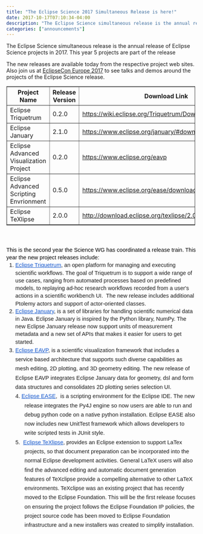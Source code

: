 ```yaml
---
title: "The Eclipse Science 2017 Simultaneous Release is here!"
date: 2017-10-17T07:10:34-04:00
description: "The Eclipse Science simultaneous release is the annual release of Eclipse Science projects in 2017."
categories: ["announcements"]
---
```


<div class="field-item even" property="content:encoded"><p>The Eclipse Science simultaneous release is the annual release of Eclipse Science projects in 2017. This year 5 projects are part of the release</p>

<p>The new releases are available today from the respective project web sites. Also join us at <a href="https://www.eclipsecon.org/europe2017/">EclipseCon Europe 2017</a> to see talks and demos around the projects of the Eclipse Science release.</p></div>
<div>
<table border="1" cellpadding="1" cellspacing="1" style="width:500px;">
	<thead>
		<tr>
			<th scope="col">
				Project Name</th>
			<th scope="col">
				Release Version</th>
			<th scope="col">
				Download Link</th>
		</tr>
	</thead>
	<tbody>
		<tr>
			<td>
				Eclipse Triquetrum</td>
			<td>
				0.2.0</td>
			<td>
				<a href="https://wiki.eclipse.org/Triquetrum/Downloads#Downloads">https://wiki.eclipse.org/Triquetrum/Downloads#Downloads</a></td>
		</tr>
		<tr>
			<td>
				Eclipse January</td>
			<td>
				2.1.0</td>
			<td>
				<a href="https://www.eclipse.org/january/#download">https://www.eclipse.org/january/#download</a></td>
		</tr>
		<tr>
			<td>
				Eclipse Advanced Visualization Project</td>
			<td>
				0.2.0</td>
			<td>
				<a href="https://www.eclipse.org/eavp">https://www.eclipse.org/eavp​​</a></td>
		</tr>
		<tr>
			<td>
				Eclipse Advanced Scripting Envrionment</td>
			<td>
				0.5.0</td>
			<td>
				<a href="https://www.eclipse.org/ease/download/">https://www.eclipse.org/ease/download/</a></td>
		</tr>
		<tr>
			<td>
				Eclipse TeXlipse</td>
			<td>
				2.0.0</td>
			<td>
				<a href="http://download.eclipse.org/texlipse/2.0.0/">http://download.eclipse.org/texlipse/2.0.0/</a></td>
		</tr>
	</tbody>
</table>
<p dir="ltr" style="line-height:1.38;margin-top:0pt;margin-bottom:0pt;">&nbsp;</p>
<p dir="ltr" style="line-height:1.38;margin-top:0pt;margin-bottom:0pt;">&nbsp;</p>
<p dir="ltr" style="line-height:1.38;margin-top:0pt;margin-bottom:0pt;"><span id="docs-internal-guid-e1184d76-2a02-0166-57f7-4b890b85a225"><span style="font-size: 11pt; font-family: Arial; color: rgb(0, 0, 0); background-color: transparent; vertical-align: baseline; white-space: pre-wrap;">This is the second year the Science WG has coordinated a release train. This year the new project releases include:</span></span></p>
<ol style="margin-top:0pt;margin-bottom:0pt;">
	<li dir="ltr" style="list-style-type: decimal; font-size: 11pt; font-family: Arial; background-color: transparent; vertical-align: baseline;">
		<p dir="ltr" style="line-height: 1.38; margin-top: 0pt; margin-bottom: 0pt;"><span id="docs-internal-guid-e1184d76-2a02-0166-57f7-4b890b85a225"><a href="https://wiki.eclipse.org/Triquetrum/Overview" style="text-decoration-line: none;"><span style="font-size: 11pt; color: rgb(17, 85, 204); background-color: transparent; text-decoration-line: underline; vertical-align: baseline; white-space: pre-wrap;">Eclipse Triquetrum</span></a><span style="font-size: 11pt; background-color: transparent; vertical-align: baseline; white-space: pre-wrap;">, an open platform for managing and executing scientific workflows. The goal of Triquetrum is to support a wide range of use cases, ranging from automated processes based on predefined models, to replaying ad-hoc research workflows recorded from a user's actions in a scientific workbench UI. &nbsp;The new release includes additional Ptolemy actors and support of actor-oriented classes. </span></span></p>
	</li>
	<li dir="ltr" style="list-style-type: decimal; font-size: 11pt; font-family: Arial; background-color: transparent; vertical-align: baseline;">
		<p dir="ltr" style="line-height:1.38;margin-top:0pt;margin-bottom:0pt;"><span id="docs-internal-guid-e1184d76-2a02-0166-57f7-4b890b85a225"><a href="https://www.eclipse.org/january/" style="text-decoration-line: none;"><span style="font-size: 11pt; color: rgb(17, 85, 204); background-color: transparent; text-decoration-line: underline; vertical-align: baseline; white-space: pre-wrap;">Eclipse January</span></a><span style="font-size: 11pt; background-color: transparent; vertical-align: baseline; white-space: pre-wrap;">, is a set of libraries for handling scientific numerical data in Java. Eclipse January is inspired by the Python library, NumPy. The new Eclipse January release now support units of measurement metadata and a new set of APIs that makes it easier for users to get started.</span></span></p>
	</li>
	<li dir="ltr" style="list-style-type: decimal; font-size: 11pt; font-family: Arial; background-color: transparent; vertical-align: baseline;">
		<p dir="ltr" style="line-height: 1.656; margin-top: 0pt; margin-bottom: 0pt;"><span id="docs-internal-guid-e1184d76-2a02-0166-57f7-4b890b85a225"><a href="https://projects.eclipse.org/projects/science.eavp" style="text-decoration-line: none;"><span style="font-size: 11pt; color: rgb(17, 85, 204); background-color: transparent; text-decoration-line: underline; vertical-align: baseline; white-space: pre-wrap;">Eclipse EAVP</span></a><span style="font-size: 11pt; background-color: transparent; vertical-align: baseline; white-space: pre-wrap;">, is a scientific visualization framework that includes a service based architecture that supports such diverse capabilities as mesh editing, 2D plotting, and 3D geometry editing. The new release of Eclipse EAVP integrates Eclipse January data for geometry, dsl and form data structures and consolidates 2D plotting series selection UI.</span></span></p>
	</li>
</ol>
<p dir="ltr" style="line-height: 1.656; margin-top: 0pt; margin-bottom: 0pt; margin-left: 18pt; text-indent: -18pt; padding: 0pt 0pt 0pt 18pt;"><span id="docs-internal-guid-e1184d76-2a02-0166-57f7-4b890b85a225"><span style="font-size: 11pt; font-family: Arial; background-color: transparent; vertical-align: baseline; white-space: pre-wrap;">4.</span><span style="font-size: 11pt; font-family: Arial; background-color: transparent; vertical-align: baseline; white-space: pre-wrap;"><span class="Apple-tab-span" style="white-space:pre;"> </span></span><a href="https://www.eclipse.org/ease/" style="text-decoration-line: none;"><span style="font-size: 11pt; font-family: Arial; color: rgb(17, 85, 204); background-color: transparent; text-decoration-line: underline; vertical-align: baseline; white-space: pre-wrap;">Eclipse EASE</span></a><span style="font-size: 11pt; font-family: Arial; background-color: transparent; vertical-align: baseline; white-space: pre-wrap;">, &nbsp;is a scripting environment for the Eclipse IDE. The new release integrates the Py4J engine so now users are able to run and debug python code on a native python installation. Eclipse EASE also now includes new UnitTest framework which allows developers to write scripted tests in JUnit style.</span></span></p>
<p dir="ltr" style="line-height: 1.656; margin-top: 0pt; margin-bottom: 0pt; margin-left: 18pt; text-indent: -18pt; padding: 0pt 0pt 0pt 18pt;"><span id="docs-internal-guid-e1184d76-2a02-0166-57f7-4b890b85a225"><span style="font-size: 11pt; font-family: Arial; vertical-align: baseline; white-space: pre-wrap;">5. </span><span style="font-size: 11pt; font-family: Arial; vertical-align: baseline; white-space: pre-wrap;"><span class="Apple-tab-span" style="white-space:pre;"> </span></span><a href="https://projects.eclipse.org/projects/science.texlipse" style="text-decoration-line: none;"><span style="font-size: 11pt; font-family: Arial; color: rgb(17, 85, 204); text-decoration-line: underline; vertical-align: baseline; white-space: pre-wrap;">Eclipse TeXlipse</span></a><span style="font-size: 11pt; font-family: Arial; vertical-align: baseline; white-space: pre-wrap;">, </span><span style="font-size: 11pt; font-family: Arial; background-color: transparent; vertical-align: baseline; white-space: pre-wrap;">provides an Eclipse extension to support LaTex projects, so that document preparation can be incorporated into the normal Eclipse development activities. General LaTeX users will also find the advanced editing and automatic document generation features of TeXclipse provide a compelling alternative to other LaTeX environments. TeXclipse was an existing project that has recently moved to the Eclipse Foundation. This will be the first release focuses on ensuring the project follows the Eclipse Foundation IP policies, the project source code has been moved to Eclipse Foundation infrastructure and a new installers was created to simplify installation.</span></span></p>
<p dir="ltr" style="line-height: 1.656; margin-top: 0pt; margin-bottom: 0pt; margin-left: 18pt; text-indent: -18pt; padding: 0pt 0pt 0pt 18pt;"><span id="docs-internal-guid-e1184d76-2a02-0166-57f7-4b890b85a225">&nbsp;</span></p>

<div>
	&nbsp;</div>
</div>
